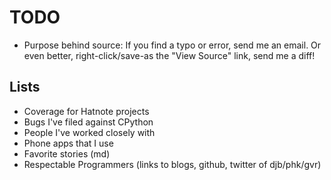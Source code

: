 # TODO

* Purpose behind source: If you find a typo or error, send me an
  email. Or even better, right-click/save-as the "View Source" link,
  send me a diff!

## Lists

* Coverage for Hatnote projects
* Bugs I've filed against CPython
* People I've worked closely with
* Phone apps that I use
* Favorite stories (md)
* Respectable Programmers (links to blogs, github, twitter of djb/phk/gvr)
